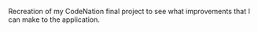 Recreation of my CodeNation final project to see what improvements that I can make to the application.